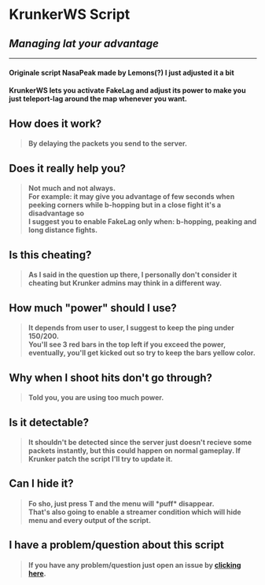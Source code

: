 # KrunkerWS Script
## *Managing lat your advantage*
---
####  Originale script NasaPeak made by Lemons(?) I just adjusted it a bit
####  KrunkerWS lets you activate FakeLag and adjust its power to make you just teleport-lag around the map whenever you want.
## How does it work?
> #### By delaying the packets you send to the server. 
## Does it really help you?
> #### Not much and not always. <br> For example: it may give you advantage of few seconds when peeking corners while b-hopping but in a close fight it's a disadvantage so <br> I suggest you to enable FakeLag only when: b-hopping, peaking and long distance fights.
## Is this cheating?
> #### As I said in the question up there, I personally don't consider it cheating but Krunker admins may think in a different way.
## How much "power" should I use?
> #### It depends from user to user, I suggest to keep the ping under 150/200.  <br> You'll see 3 red bars in the top left if you exceed the power, eventually, you'll get kicked out so try to keep the bars yellow color.
## Why when I shoot hits don't go through?
> #### Told you, you are using too much power.
## Is it detectable?
> #### It shouldn't be detected since the server just doesn't recieve some packets instantly, but this could happen on normal gameplay. If Krunker patch the script I'll try to update it.
## Can I hide it?
> #### Fo sho, just press T and the menu will \*puff\* disappear. <br> That's also going to enable a streamer condition which will hide menu and every output of the script.
## I have a problem/question about this script
> #### If you have any problem/question just open an issue by <a href="https://github.com/AnonHexo/KrunkerWS/issues/new">clicking here</a>.
